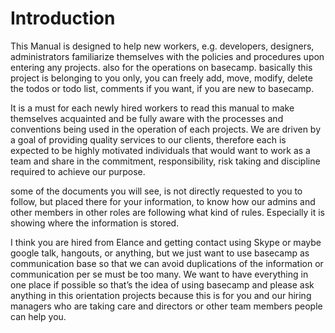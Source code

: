 # Introduction

This Manual is designed to help new workers, e.g. developers, designers, administrators familiarize themselves with the policies and procedures upon entering any projects. also for the operations on basecamp. basically this project is belonging to you only, you can freely add, move, modify, delete the todos or todo list, comments if you want, if you are new to basecamp. 

It is a must for each newly hired workers to read this manual to make themselves acquainted and be fully aware with the processes and conventions being used in the operation of each projects.
We are driven by a goal of providing quality services to our clients, therefore each is expected to be highly motivated individuals that would want to work as a team and share in the commitment, responsibility, risk taking and discipline required to achieve our purpose.

some of the documents you will see, is not directly requested to you to follow, but placed there for your information, to know how our admins and other members in other roles are following what kind of rules. Especially it is showing where the information is stored. 

I think you are hired from Elance and getting contact using Skype or maybe google talk, hangouts, or anything, but we just want to use basecamp as communication base so that we can avoid duplications of the information or communication per se must be too many. 
We want to have everything in one place if possible so that’s the idea of using basecamp and please ask anything in this orientation projects because this is for you and our hiring managers who are taking care and directors or other team members people can help you.

